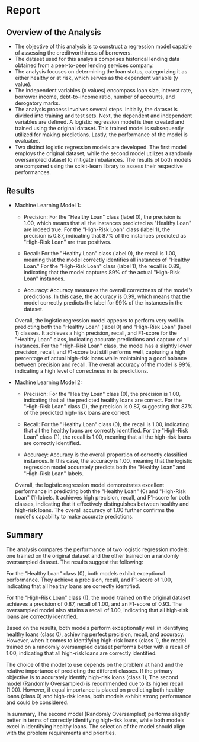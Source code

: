 # Report

## Overview of the Analysis

* The objective of this analysis is to construct a regression model capable of assessing the creditworthiness of borrowers.
* The dataset used for this analysis comprises historical lending data obtained from a peer-to-peer lending services company. 
* The analysis focuses on determining the loan status, categorizing it as either healthy or at risk, which serves as the dependent variable (y value).
* The independent variables (x values) encompass loan size, interest rate, borrower income, debt-to-income ratio, number of accounts, and derogatory marks.
* The analysis process involves several steps. Initially, the dataset is divided into training and test sets. Next, the dependent and independent variables are defined. A logistic regression model is then created and trained using the original dataset. This trained model is subsequently utilized for making predictions. Lastly, the performance of the model is evaluated.
* Two distinct logistic regression models are developed. The first model employs the original dataset, while the second model utilizes a randomly oversampled dataset to mitigate imbalances. The results of both models are compared using the scikit-learn library to assess their respective performances.

## Results

* Machine Learning Model 1:

   * Precision: For the "Healthy Loan" class (label 0), the precision is 1.00, which means that all the instances predicted as "Healthy Loan" are indeed true. For the "High-Risk Loan" class (label 1), the precision is 0.87, indicating that 87% of the instances predicted as "High-Risk Loan" are true positives.

  * Recall: For the "Healthy Loan" class (label 0), the recall is 1.00, meaning that the model correctly identifies all instances of "Healthy Loan." For the "High-Risk Loan" class (label 1), the recall is 0.89, indicating that the model captures 89% of the actual "High-Risk Loan" instances.

  * Accuracy: Accuracy measures the overall correctness of the model's predictions. In this case, the accuracy is 0.99, which means that the model correctly predicts the label for 99% of the instances in the dataset.

  Overall, the logistic regression model appears to perform very well in predicting both the "Healthy Loan" (label 0) and "High-Risk Loan" (label 1) classes. It achieves a high precision, recall, and F1-score for the "Healthy Loan" class, indicating accurate predictions and capture of all instances. For the "High-Risk Loan" class, the model has a slightly lower precision, recall, and F1-score but still performs well, capturing a high percentage of actual high-risk loans while maintaining a good balance between precision and recall. The overall accuracy of the model is 99%, indicating a high level of correctness in its predictions.

* Machine Learning Model 2:

  * Precision: For the "Healthy Loan" class (0), the precision is 1.00, indicating that all the predicted healthy loans are correct. For the "High-Risk Loan" class (1), the precision is 0.87, suggesting that 87% of the predicted high-risk loans are correct.

  * Recall: For the "Healthy Loan" class (0), the recall is 1.00, indicating that all the healthy loans are correctly identified. For the "High-Risk Loan" class (1), the recall is 1.00, meaning that all the high-risk loans are correctly identified.

  * Accuracy: Accuracy is the overall proportion of correctly classified instances. In this case, the accuracy is 1.00, meaning that the logistic regression model accurately predicts both the "Healthy Loan" and "High-Risk Loan" labels.

  Overall, the logistic regression model demonstrates excellent performance in predicting both the "Healthy Loan" (0) and "High-Risk Loan" (1) labels. It achieves high precision, recall, and F1-score for both classes, indicating that it effectively distinguishes between healthy and high-risk loans. The overall accuracy of 1.00 further confirms the model's capability to make accurate predictions.

## Summary

The analysis compares the performance of two logistic regression models: one trained on the original dataset and the other trained on a randomly oversampled dataset. The results suggest the following:

For the "Healthy Loan" class (0), both models exhibit exceptional performance. They achieve a precision, recall, and F1-score of 1.00, indicating that all healthy loans are correctly identified.

For the "High-Risk Loan" class (1), the model trained on the original dataset achieves a precision of 0.87, recall of 1.00, and an F1-score of 0.93. The oversampled model also attains a recall of 1.00, indicating that all high-risk loans are correctly identified.

Based on the results, both models perform exceptionally well in identifying healthy loans (class 0), achieving perfect precision, recall, and accuracy. However, when it comes to identifying high-risk loans (class 1), the model trained on a randomly oversampled dataset performs better with a recall of 1.00, indicating that all high-risk loans are correctly identified.

The choice of the model to use depends on the problem at hand and the relative importance of predicting the different classes. If the primary objective is to accurately identify high-risk loans (class 1), The second model (Randomly Oversampled) is recommended due to its higher recall (1.00). However, if equal importance is placed on predicting both healthy loans (class 0) and high-risk loans, both models exhibit strong performance and could be considered.

In summary, The second model (Randomly Oversampled) performs slightly better in terms of correctly identifying high-risk loans, while both models excel in identifying healthy loans. The selection of the model should align with the problem requirements and priorities.
